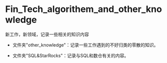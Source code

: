 # Fin_Tech_algorithem_and_other_knowledge
新工作，新领域，记录一些相关的知识内容

+ 文件夹"other_knowledge"：记录一些工作遇到的不好归类的零散的知识。

+ 文件夹"SQL&StarRocks"：记录与SQL和数仓有关的内容。